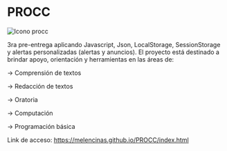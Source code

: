 # PROCC
![Icono procc](https://user-images.githubusercontent.com/112040379/197869587-c52c7a0d-534d-4de6-be88-996b37f4e471.png)

3ra pre-entrega aplicando Javascript, Json, LocalStorage, SessionStorage y alertas personalizadas (alertas y anuncios).
El proyecto está destinado a brindar apoyo, orientación y herramientas en las áreas de:

→ Comprensión de textos

→ Redacción de textos

→ Oratoria

→ Computación

→ Programación básica

Link de acceso: https://melencinas.github.io/PROCC/index.html
